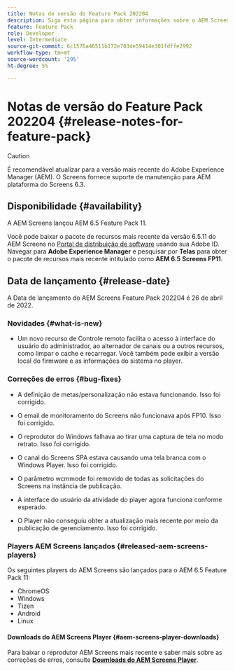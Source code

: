 ```yaml
---
title: Notas de versão do Feature Pack 202204
description: Siga esta página para obter informações sobre o AEM Screens Feature Pack 202204 lançado em 26 de abril de 2022.
feature: Feature Pack
role: Developer
level: Intermediate
source-git-commit: 6c1576a46511b172e703de59414e301fdffe2992
workflow-type: tm+mt
source-wordcount: '295'
ht-degree: 5%

---
```


# Notas de versão do Feature Pack 202204 {#release-notes-for-feature-pack}

>[!CAUTION]
>É recomendável atualizar para a versão mais recente do Adobe Experience Manager (AEM). O Screens fornece suporte de manutenção para AEM plataforma do Screens 6.3.

## Disponibilidade {#availability}

A AEM Screens lançou AEM 6.5 Feature Pack 11.

Você pode baixar o pacote de recursos mais recente da versão 6.5.11 do AEM Screens no [Portal de distribuição de software](https://experience.adobe.com/#/downloads/content/software-distribution/br/aem.html) usando sua Adobe ID. Navegar para **Adobe Experience Manager** e pesquisar por **Telas** para obter o pacote de recursos mais recente intitulado como **AEM 6.5 Screens FP11**.

## Data de lançamento {#release-date}

A Data de lançamento do AEM Screens Feature Pack 202204 é 26 de abril de 2022.

### Novidades {#what-is-new}

* Um novo recurso de Controle remoto facilita o acesso à interface do usuário do administrador, ao alternador de canais ou a outros recursos, como limpar o cache e recarregar. Você também pode exibir a versão local do firmware e as informações do sistema no player.

### Correções de erros {#bug-fixes}

* A definição de metas/personalização não estava funcionando. Isso foi corrigido.

* O email de monitoramento do Screens não funcionava após FP10. Isso foi corrigido.

* O reprodutor do Windows falhava ao tirar uma captura de tela no modo retrato. Isso foi corrigido.

* O canal do Screens SPA estava causando uma tela branca com o Windows Player. Isso foi corrigido.

* O parâmetro wcmmode foi removido de todas as solicitações do Screens na instância de publicação.

* A interface do usuário da atividade do player agora funciona conforme esperado.

* O Player não conseguiu obter a atualização mais recente por meio da publicação de gerenciamento. Isso foi corrigido.

### Players AEM Screens lançados {#released-aem-screens-players}

Os seguintes players do AEM Screens são lançados para o AEM 6.5 Feature Pack 11:

* ChromeOS
* Windows
* Tizen
* Android
* Linux

#### Downloads do AEM Screens Player  {#aem-screens-player-downloads}

Para baixar o reprodutor AEM Screens mais recente e saber mais sobre as correções de erros, consulte **[Downloads do AEM Screens Player](https://download.macromedia.com/screens/index.html)**.
